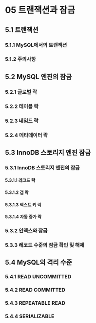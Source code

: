 # 05 트랜잭션과 잠금

## 5.1 트랜잭션

### 5.1.1 MySQL에서의 트랜잭션

### 5.1.2 주의사항

## 5.2 MySQL 엔진의 잠금

### 5.2.1 글로벌 락

### 5.2.2 테이블 락

### 5.2.3 네임드 락

### 5.2.4 메타데이터 락

## 5.3 InnoDB 스토리지 엔진 잠금

### 5.3.1 InnoDB 스토리지 엔진의 잠금

#### 5.3.1.1 레코드 락

#### 5.3.1.2 갭 락

#### 5.3.1.3 넥스트 키 락

#### 5.3.1.4 자동 증가 락

### 5.3.2 인덱스와 잠금

### 5.3.3 레코드 수준의 잠금 확인 및 해제

## 5.4 MySQL의 격리 수준

### 5.4.1 READ UNCOMMITTED

### 5.4.2 READ COMMITTED

### 5.4.3 REPEATABLE READ

### 5.4.4 SERIALIZABLE
